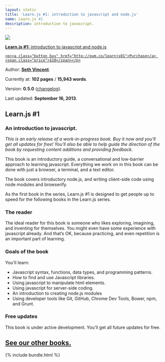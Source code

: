```yaml
---
layout: static
title: 'Learn.js #1: introduction to javascript and node.js'
name: Learn.js #1
description: introduction to javascript.
---
```


<div id="book">
  <a href="http://gum.co/learnjs01">
    <img src="{{ site.baseurl }}/img/books/learnjs-01-intro.png" />
    <p><strong>Learn.js #1:</strong> introduction to javascript and node.js</p>

    <p><a class="button buy" href="http://gum.co/learnjs01">Purchase</a> <span class="price">$10</span></p>
  </a>
  <div id="meta">
    <p>Author: <b><a href="http://sethvincent.com" target="_blank">Seth Vincent</a></b>.</p>
    <p>Currently at: <b>102 pages</b> / <b>15,943 words</b>.</p>
    <p>Version: <b>0.5.0</b> (<a href="#changelog">changelog</a>).</p>
    <p>Last updated: <b>September 16, 2013</b>.</p>
  </div>
</div>

## Learn.js #1
### An introduction to javascript.

_This is an early release of a work-in-progress book. Buy it now and you'll get all updates for free! You'll also be able to help guide the direction of the book by requesting content additions and providing feedback._

This book is an introductory guide, a conversational and low-barrier approach to learning javascript. Everything we work on in this book can be done with just a browser, a terminal, and a text editor.

The book covers introductory node.js, and writing client-side code using node modules and browserify.

As the first book in the series, Learn.js #1 is designed to get people up to speed for the following books in the Learn.js series.

### The reader
The ideal reader for this book is someone who likes exploring, imagining, and inventing for themselves. You might even have some experience with javascript already. And that’s OK, because practicing, and even repetition is an important part of learning.


### Goals of the book
You'll learn:  
- Javascript syntax, functions, data types, and programming patterns.
- How to find and use Javascript libraries.
- Using javascript to manipulate html elements.
- Using javascript for server-side coding.
- An introduction to creating node.js modules
- Using developer tools like Git, GitHub, Chrome Dev Tools, Bower, npm, and Grunt.


### Free updates
This book is under active development. You'll get all future updates for free.


<section id="introduction">
  <div class="container">
    <div class="inner-wrapper">
      <h2><a href="{{ site.baseurl }}/books">See our other books.</a></h2>
      {% include bundle.html %}
    </div>
  </div>
</section>